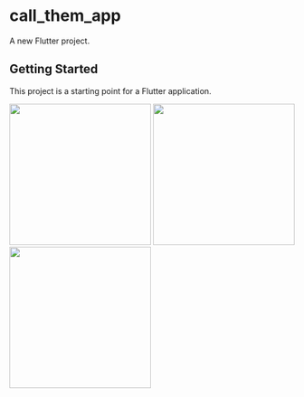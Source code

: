 # call_them_app

A new Flutter project.

## Getting Started

This project is a starting point for a Flutter application.
<p float="left">
  <img src="https://raw.githubusercontent.com/Zfinix/call_them/master/screenshots/shot1.png" width="250" />
  <img src="https://raw.githubusercontent.com/Zfinix/call_them/master/screenshots/shot2.png" width="250" />
  <img src="https://raw.githubusercontent.com/Zfinix/call_them/master/screenshots/shot3.png" width="250" />
</p>
